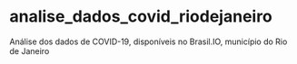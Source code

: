 # analise_dados_covid_riodejaneiro
Análise dos dados de COVID-19, disponíveis no Brasil.IO, município do Rio de Janeiro

